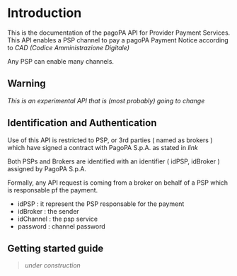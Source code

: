 
# Introduction

This is the documentation of the pagoPA API for Provider Payment Services. This API enables a PSP channel to pay a pagoPA Payment Notice according to _CAD (Codice Amministrazione Digitale)_

Any PSP can enable many channels.

## Warning

*This is an experimental API that is (most probably) going to change*

## Identification and Authentication

Use of this API is restricted to PSP, or 3rd parties ( named as brokers ) which have signed a contract with PagoPA S.p.A. as stated in _link_

Both PSPs and Brokers are identified with an identifier ( idPSP, idBroker )  assigned by PagoPA S.p.A.

Formally, any API request is coming from a broker on behalf of a PSP which is responsable pf the payment.

- idPSP : it represent the PSP responsable for the payment
- idBroker : the sender
- idChannel : the psp service
- password : channel password

## Getting started guide

> _under construction_
